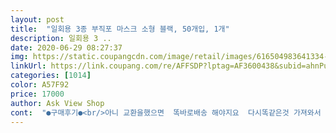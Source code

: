 ```yaml
---
layout: post 
title:  "일회용 3종 부직포 마스크 소형 블랙, 50개입, 1개" 
description: 일회용 3 ..
date: 2020-06-29 08:27:37 
img: https://static.coupangcdn.com/image/retail/images/616504983641334-e18b9f25-f5db-4dca-b9b1-630ce9ef25d4.png 
linkUrl: https://link.coupang.com/re/AFFSDP?lptag=AF3600438&subid=ahnPublicAsk&pageKey=1579282839&itemId=2700203480&vendorItemId=70690557472&traceid=V0-113-52245840f535ba8e 
categories: [1014] 
color: A57F92 
price: 17000 
author: Ask View Shop 
cont:  "●구매후기●<br/>아니 교환을했으면  똑바로배송 해야지요  다시똑같은것 가져와서 두개다 물건가져가서 아무답도없네요 카드결져를취소해주시던가  물건을다시보내시던가 장난하는것도아니고  강서구 방화동637<br/> -3형제아파트c동105호  김정순  마스크  대형  50장빠른배송 부탁합니다<br/>안쪽 줄연결부위가 까실하니요... <br/><br/>아니 교환을했으면  똑바로배송 해야지요  다시똑같은것 가져와서 두개다 물건가져가서 아무답도없네요 카드결져를취소해주시던가  물건을다시보내시던가 장난하는것도아니고  강서구 방화동637<br/> -3형제아파트c동105호  김정순  마스크  대형  50장빠른배송 부탁합니다<br/>안쪽 줄연결부위가 까실하니요... <br/><br/>" 
---
```

